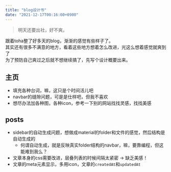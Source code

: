 ```yaml
---
title: "blog设计书"
date: "2021-12-17T00:16:00+0900"
---
```


> 明天还要出社，好不爽。

跟着toha整了好多天的blog，渐渐的感觉有些样子了。  
其实还有很多不满意的地方，看着这些地方想着怎么改进，光这么想着感觉就爽到了  
为了预防自己爽过之后就不想继续搞了，先写个设计概要出来。

## 主页

- 填充各种台词，嘛，这只是个时间活儿吧
- navbar的缝隙问题，可是是仕样吧，但我不喜欢
- 想尽办法加各种图，各种icon，参考一下别的网站找找灵感，找找美感

## posts

- sidebar的自动生成问题，想做成material的folder和文件的感觉，然后结构是自动生成的
    - 何谓自动生成，就是反映真实folder结构的navbar，嘛，要靠编程，但这能难到我么？
- 文章本身的css需要改进，层叠列表的时候间隔太紧密 -> 缺乏美感！
- 文章的meta元素显示，多用icon，文章的`createdAt`和`updatedAt`
